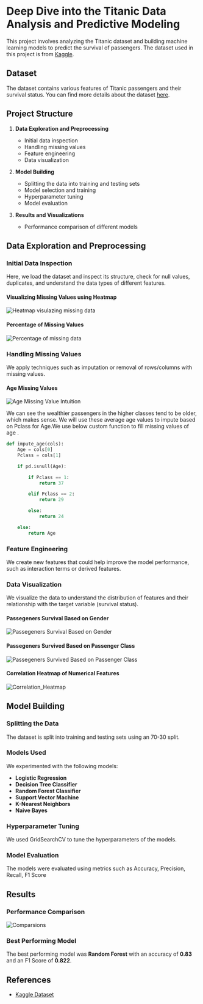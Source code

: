 # Deep Dive into the Titanic Data Analysis and Predictive Modeling

This project involves analyzing the Titanic dataset and building machine learning models to predict the survival of passengers. The dataset used in this project is from [Kaggle](https://www.kaggle.com/c/titanic/data).

## Dataset

The dataset contains various features of Titanic passengers and their survival status. You can find more details about the dataset [here](https://www.kaggle.com/c/titanic/data).

## Project Structure

1. **Data Exploration and Preprocessing**
    - Initial data inspection
    - Handling missing values
    - Feature engineering
    - Data visualization

2. **Model Building**
    - Splitting the data into training and testing sets
    - Model selection and training
    - Hyperparameter tuning
    - Model evaluation

3. **Results and Visualizations**
    - Performance comparison of different models
    
## Data Exploration and Preprocessing

### Initial Data Inspection

Here, we load the dataset and inspect its structure, check for null values, duplicates, and understand the data types of different features.

#### Visualizing Missing Values using Heatmap
![Heatmap visulazing missing data](https://github.com/QHaider4622/Deep-Dive-into-the-Titanic-Data-Analysis-and-Predictive-Modeling/assets/79516393/6db427d3-4b78-4a0b-bf4b-395980068cdf)

#### Percentage of Missing Values
![Percentage of missing data](https://github.com/QHaider4622/Deep-Dive-into-the-Titanic-Data-Analysis-and-Predictive-Modeling/assets/79516393/e7bb2452-5791-4f8b-9d61-3490c05705b4)

### Handling Missing Values

We apply techniques such as imputation or removal of rows/columns with missing values.

#### Age Missing Values
![Age Missing Value Intuition](https://github.com/QHaider4622/Deep-Dive-into-the-Titanic-Data-Analysis-and-Predictive-Modeling/assets/79516393/dad45de7-26ff-428e-92b6-abcc458d7366)

We can see the wealthier passengers in the higher classes tend to be older, which makes sense. We will use these average age values to impute based on Pclass for Age.We use below custom function to fill missing values of age .

```python
def impute_age(cols):
    Age = cols[0]
    Pclass = cols[1]

    if pd.isnull(Age):

        if Pclass == 1:
            return 37

        elif Pclass == 2:
            return 29

        else:
            return 24

    else:
        return Age

```


### Feature Engineering

We create new features that could help improve the model performance, such as interaction terms or derived features.

### Data Visualization

We visualize the data to understand the distribution of features and their relationship with the target variable (survival status).

#### Passegeners Survival Based on Gender
![Passegeners Survival Based on Gender](https://github.com/QHaider4622/Deep-Dive-into-the-Titanic-Data-Analysis-and-Predictive-Modeling/assets/79516393/f76eb87c-bbd1-4789-a5eb-2983961d6727)


#### Passegeners Survived Based on Passenger Class
![Passegeners Survived Based on Passenger Class](https://github.com/QHaider4622/Deep-Dive-into-the-Titanic-Data-Analysis-and-Predictive-Modeling/assets/79516393/d0f71201-242e-4510-b462-cc49398d8e2c)


#### Correlation Heatmap of Numerical Features
![Correlation_Heatmap](https://github.com/QHaider4622/Deep-Dive-into-the-Titanic-Data-Analysis-and-Predictive-Modeling/assets/79516393/b96728eb-3072-4e4c-a95f-5fc945e6089a)


## Model Building

### Splitting the Data

The dataset is split into training and testing sets using an 70-30 split.

### Models Used

We experimented with the following models:
- **Logistic Regression**
- **Decision Tree Classifier**
- **Random Forest Classifier**
- **Support Vector Machine**
- **K-Nearest Neighbors**
- **Naive Bayes**

### Hyperparameter Tuning

We used GridSearchCV to tune the hyperparameters of the models.

### Model Evaluation

The models were evaluated using metrics such as Accuracy, Precision, Recall, F1 Score

## Results 

### Performance Comparison
![Comparsions](https://github.com/QHaider4622/Deep-Dive-into-the-Titanic-Data-Analysis-and-Predictive-Modeling/assets/79516393/fee2c584-7073-4537-b3d6-dd53c2efa4cb)


### Best Performing Model

The best performing model was **Random Forest** with an accuracy of **0.83** and an F1 Score of **0.822**.

## References
- [Kaggle Dataset](https://www.kaggle.com/c/titanic/data)
